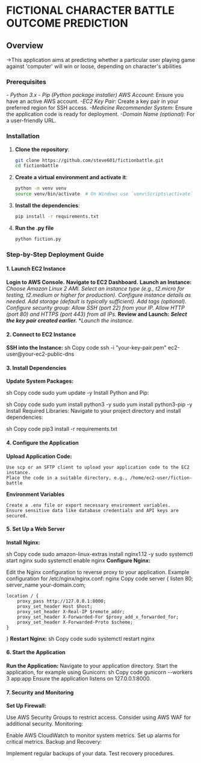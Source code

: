 # FICTIONAL CHARACTER BATTLE OUTCOME PREDICTION

## Overview
->This application aims at predicting whether a particular user playing game against 'computer' will win or loose, depending on character's abilities

### Prerequisites
*- Python 3.x*
*- Pip (Python package installer)*
*AWS Account*: Ensure you have an active AWS account.
*-EC2 Key Pair*: Create a key pair in your preferred region for SSH access.
*-Medicine Recommender System:* Ensure the application code is ready for deployment.
*-Domain Name (optional):* For a user-friendly URL.
### Installation

1. **Clone the repository**:
    ```sh
    git clone https://github.com/steve601/fictionbattle.git
    cd fictionbattle
    ```

2. **Create a virtual environment and activate it**:
    ```sh
    python -m venv venv
    source venv/bin/activate  # On Windows use `venv\Scripts\activate`
    ```

3. **Install the dependencies**:
    ```sh
    pip install -r requirements.txt
    ```

4. **Run the .py file**
    ```sh
    python fiction.py
    ```

### Step-by-Step Deployment Guide
#### 1. Launch EC2 Instance
**Login to AWS Console.**
**Navigate to EC2 Dashboard.**
**Launch an Instance:**
    *Choose Amazon Linux 2 AMI.*
    *Select an instance type (e.g., t2.micro for testing, t2.medium or higher for production).*
    *Configure instance details as needed.*
    *Add storage (default is typically sufficient).*
    *Add tags (optional).*
    *Configure security group:*
    *Allow SSH (port 22) from your IP.*
    *Allow HTTP (port 80) and HTTPS (port 443) from all IPs.*
**Review and Launch:**
    ***Select the key pair created earlier.***
    **Launch the instance.*
#### 2. Connect to EC2 Instance
**SSH into the Instance:**
sh
Copy code
ssh -i "your-key-pair.pem" ec2-user@your-ec2-public-dns
#### 3. Install Dependencies
**Update System Packages:**

sh
Copy code
sudo yum update -y
Install Python and Pip:

sh
Copy code
sudo yum install python3 -y
sudo yum install python3-pip -y
Install Required Libraries:
Navigate to your project directory and install dependencies:

sh
Copy code
pip3 install -r requirements.txt
#### 4. Configure the Application
**Upload Application Code:**

    Use scp or an SFTP client to upload your application code to the EC2 instance.
    Place the code in a suitable directory, e.g., /home/ec2-user/fiction-battle
    
**Environment Variables**

    Create a .env file or export necessary environment variables.
    Ensure sensitive data like database credentials and API keys are secured.
#### 5. Set Up a Web Server
**Install Nginx:**

sh
Copy code
sudo amazon-linux-extras install nginx1.12 -y
sudo systemctl start nginx
sudo systemctl enable nginx
**Configure Nginx:**

Edit the Nginx configuration to reverse proxy to your application.
Example configuration for /etc/nginx/nginx.conf:
nginx
Copy code
server {
    listen 80;
    server_name your-domain.com;

    location / {
        proxy_pass http://127.0.0.1:8000;
        proxy_set_header Host $host;
        proxy_set_header X-Real-IP $remote_addr;
        proxy_set_header X-Forwarded-For $proxy_add_x_forwarded_for;
        proxy_set_header X-Forwarded-Proto $scheme;
    }
}
**Restart Nginx:**
sh
Copy code
sudo systemctl restart nginx
#### 6. Start the Application
**Run the Application:**
Navigate to your application directory.
Start the application, for example using Gunicorn:
sh
Copy code
gunicorn --workers 3 app:app
Ensure the application listens on 127.0.0.1:8000.
#### 7. Security and Monitoring
**Set Up Firewall:**

Use AWS Security Groups to restrict access.
Consider using AWS WAF for additional security.
Monitoring:

Enable AWS CloudWatch to monitor system metrics.
Set up alarms for critical metrics.
Backup and Recovery:

Implement regular backups of your data.
Test recovery procedures.

